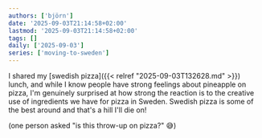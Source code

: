 ```yaml
---
authors: ['björn']
date: '2025-09-03T21:14:58+02:00'
lastmod: '2025-09-03T21:14:58+02:00'
tags: []
daily: ['2025-09-03']
series: ['moving-to-sweden']
---
```

I shared my [swedish pizza]({{< relref "2025-09-03T132628.md" >}}) lunch, and while I know people have strong feelings about pineapple on pizza, I'm genuinely surprised at how strong the reaction is to the creative use of ingredients we have for pizza in Sweden. Swedish pizza is some of the best around and that's a hill I'll die on!

(one person asked "is this throw-up on pizza?" 😅)
